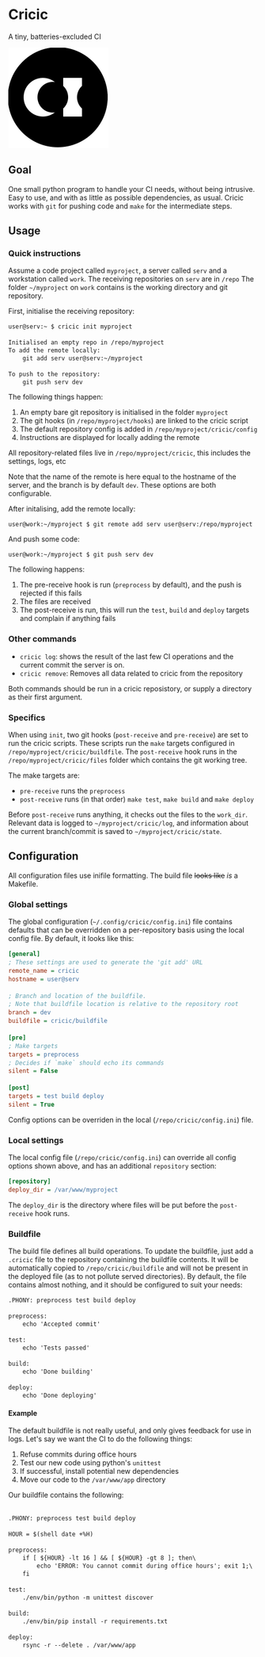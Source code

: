 # Cricic

A tiny, batteries-excluded CI

![logo](docs/logo.svg)

## Goal

One small python program to handle your CI needs, without being intrusive.
Easy to use, and with as little as possible dependencies, as usual.
Cricic works with `git` for pushing code and `make` for the intermediate steps.

## Usage

### Quick instructions

Assume a code project called `myproject`, a server called `serv` and a
workstation called `work`.
The receiving repositories on `serv` are in `/repo`
The folder `~/myproject` on `work` contains is the working directory and git
repository.

First, initialise the receiving repository:

    user@serv:~ $ cricic init myproject

    Initialised an empty repo in /repo/myproject
    To add the remote locally:
        git add serv user@serv:~/myproject

    To push to the repository:
        git push serv dev

The following things happen:

1. An empty bare git repository is initialised in the folder `myproject`
2. The git hooks (in `/repo/myproject/hooks`) are linked to the cricic script
3. The default repository config is added in `/repo/myproject/cricic/config`
4. Instructions are displayed for locally adding the remote

All repository-related files live in `/repo/myproject/cricic`, this includes the
settings, logs, etc

Note that the name of the remote is here equal to the hostname of the server, 
and the branch is by default `dev`.
These options are both configurable.

After initalising, add the remote locally:

    user@work:~/myproject $ git remote add serv user@serv:/repo/myproject

And push some code:

    user@work:~/myproject $ git push serv dev

The following happens:

1. The pre-receive hook is run (`preprocess` by default), and the push is
   rejected if this fails
2. The files are received
3. The post-receive is run, this will run the `test`, `build` and `deploy`
   targets and complain if anything fails

### Other commands

- `cricic log`:  shows the result of the last few CI
  operations and the current commit the server is on.
- `cricic remove`: Removes all data related to cricic from the repository

Both commands should be run in a cricic reposistory, or supply a directory as
their first argument.

### Specifics

When using `init`, two git hooks (`post-receive` and `pre-receive`) are
set to run the cricic scripts.
These scripts run the `make` targets configured in 
`/repo/myproject/cricic/buildfile`.
The `post-receive` hook runs in the `/repo/myproject/cricic/files` folder which
contains the git working tree.

The make targets are:

- `pre-receive` runs the `preprocess`
- `post-receive` runs (in that order) `make test`, `make build` and `make
  deploy`

Before `post-receive` runs anything, it checks out the files to the `work_dir`.
Relevant data is logged to `~/myproject/cricic/log`, and information about the
current branch/commit is saved to `~/myproject/cricic/state`.

## Configuration

All configuration files use inifile formatting.
The build file ~~looks like~~ _is_ a Makefile.

### Global settings

The global configuration (`~/.config/cricic/config.ini`) file contains defaults 
that can be overridden on a per-repository basis using the local config file.
By default, it looks like this:

```ini
[general]
; These settings are used to generate the 'git add' URL
remote_name = cricic
hostname = user@serv

; Branch and location of the buildfile.
; Note that buildfile location is relative to the repository root
branch = dev
buildfile = cricic/buildfile

[pre]
; Make targets
targets = preprocess
; Decides if `make` should echo its commands
silent = False

[post]
targets = test build deploy
silent = True
```

Config options can be overriden in the local (`/repo/cricic/config.ini`) file.

### Local settings

The local config file (`/repo/cricic/config.ini`) can override all config
options shown above, and has an additional `repository` section:

```ini
[repository]
deploy_dir = /var/www/myproject
```

The `deploy_dir` is the directory where files will be put before the
`post-receive` hook runs.

### Buildfile

The build file defines all build operations.
To update the buildfile, just add a `.cricic` file to the repository containing
the buildfile contents.
It will be automatically copied to `/repo/cricic/buildfile` and will not be
present in the deployed file (as to not pollute served directories).
By default, the file contains almost nothing, and it should be configured to
suit your needs:

```make
.PHONY: preprocess test build deploy

preprocess:
	echo 'Accepted commit'

test:
	echo 'Tests passed'

build:
	echo 'Done building'

deploy:
	echo 'Done deploying'
```

#### Example

The default buildfile is not really useful, and only gives feedback for use in
logs.
Let's say we want the CI to do the following things:

1. Refuse commits during office hours
2. Test our new code using python's `unittest`
3. If successful, install potential new dependencies
4. Move our code to the `/var/www/app` directory

Our buildfile contains the following:
```make

.PHONY: preprocess test build deploy

HOUR = $(shell date +%H)

preprocess:
    if [ ${HOUR} -lt 16 ] && [ ${HOUR} -gt 8 ]; then\
        echo 'ERROR: You cannot commit during office hours'; exit 1;\
    fi

test:
    ./env/bin/python -m unittest discover

build:
    ./env/bin/pip install -r requirements.txt

deploy:
    rsync -r --delete . /var/www/app
```
